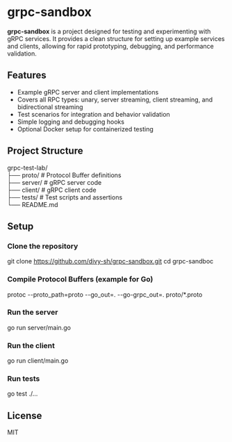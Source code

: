 
# grpc-sandbox

**grpc-sandbox** is a project designed for testing and experimenting with gRPC services. It provides a clean structure for setting up example services and clients, allowing for rapid prototyping, debugging, and performance validation.

## Features

- Example gRPC server and client implementations  
- Covers all RPC types: unary, server streaming, client streaming, and bidirectional streaming  
- Test scenarios for integration and behavior validation  
- Simple logging and debugging hooks  
- Optional Docker setup for containerized testing  

## Project Structure

grpc-test-lab/  
├── proto/             # Protocol Buffer definitions  
├── server/            # gRPC server code  
├── client/            # gRPC client code  
├── tests/             # Test scripts and assertions  
└── README.md

## Setup

### Clone the repository

git clone https://github.com/divy-sh/grpc-sandbox.git
cd grpc-sandboc

### Compile Protocol Buffers (example for Go)

protoc --proto_path=proto --go_out=. --go-grpc_out=. proto/*.proto

### Run the server

go run server/main.go

### Run the client

go run client/main.go

### Run tests

go test ./...


## License

MIT
